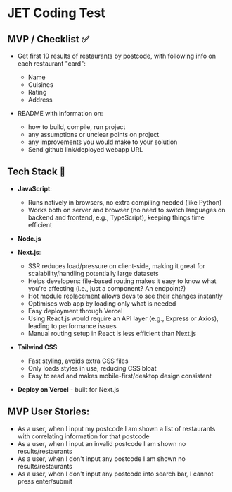 # JET Coding Test

## MVP / Checklist ✅
* Get first 10 results of restaurants by postcode, with following info on each restaurant "card":
    - Name
    - Cuisines
    - Rating
    - Address

* README with information on:
    - how to build, compile, run project
    - any assumptions or unclear points on project
    - any improvements you would make to your solution
    - Send github link/deployed webapp URL

## Tech Stack 🤖

* **JavaScript**:
  - Runs natively in browsers, no extra compiling needed (like Python)
  - Works both on server and browser (no need to switch languages on backend and frontend, e.g., TypeScript), keeping things time efficient

* **Node.js**

* **Next.js**:
  - SSR reduces load/pressure on client-side, making it great for scalability/handling potentially large datasets
  - Helps developers: file-based routing makes it easy to know what you're affecting (i.e., just a component? An endpoint?)
  - Hot module replacement allows devs to see their changes instantly
  - Optimises web app by loading only what is needed
  - Easy deployment through Vercel
  - Using React.js would require an API layer (e.g., Express or Axios), leading to performance issues
  - Manual routing setup in React is less efficient than Next.js

* **Tailwind CSS**:
  - Fast styling, avoids extra CSS files
  - Only loads styles in use, reducing CSS bloat
  - Easy to read and makes mobile-first/desktop design consistent

* **Deploy on Vercel** - built for Next.js

## MVP User Stories:
* As a user, when I input my postcode I am shown a list of restaurants with correlating information for that postcode
* As a user, when I input an invalid postcode I am shown no results/restaurants
* As a user, when I don't input any postcode I am shown no results/restaurants
* As a user, when I don't input any postcode into search bar, I cannot press enter/submit
